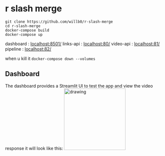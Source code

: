 # r slash merge

```
git clone https://github.com/willb0/r-slash-merge
cd r-slash-merge
docker-compose build
docker-compose up
```
dashboard : [localhost:8501/](https://localhost:8501/)
links-api : [localhost:80/](https://localhost:80/docs)
video-api : [localhost:81/](https://localhost:81/docs)
pipeline : [localhost:82/](https://localhost:82/docs)

when u kill it
`docker-compose down --volumes`

## Dashboard
The dashboard provides a Streamlit UI to test the app and view the video response
it will look like this:
<img src="images/screenshot.jpg" alt="drawing" width="200"/>